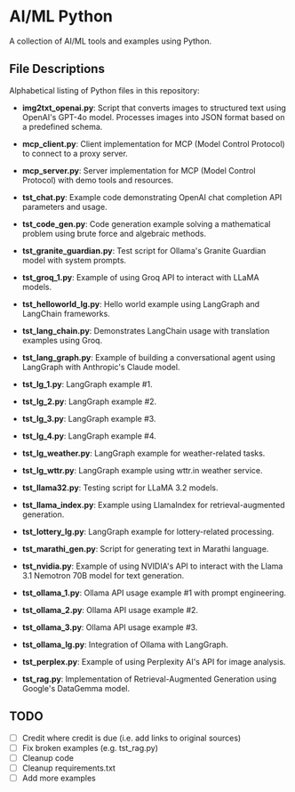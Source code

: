 # AI/ML Python

A collection of AI/ML tools and examples using Python.

## File Descriptions

Alphabetical listing of Python files in this repository:

- **img2txt_openai.py**: Script that converts images to structured text using OpenAI's GPT-4o model. Processes images into JSON format based on a predefined schema.

- **mcp_client.py**: Client implementation for MCP (Model Control Protocol) to connect to a proxy server.

- **mcp_server.py**: Server implementation for MCP (Model Control Protocol) with demo tools and resources.

- **tst_chat.py**: Example code demonstrating OpenAI chat completion API parameters and usage.

- **tst_code_gen.py**: Code generation example solving a mathematical problem using brute force and algebraic methods.

- **tst_granite_guardian.py**: Test script for Ollama's Granite Guardian model with system prompts.

- **tst_groq_1.py**: Example of using Groq API to interact with LLaMA models.

- **tst_helloworld_lg.py**: Hello world example using LangGraph and LangChain frameworks.

- **tst_lang_chain.py**: Demonstrates LangChain usage with translation examples using Groq.

- **tst_lang_graph.py**: Example of building a conversational agent using LangGraph with Anthropic's Claude model.

- **tst_lg_1.py**: LangGraph example #1.

- **tst_lg_2.py**: LangGraph example #2.

- **tst_lg_3.py**: LangGraph example #3.

- **tst_lg_4.py**: LangGraph example #4.

- **tst_lg_weather.py**: LangGraph example for weather-related tasks.

- **tst_lg_wttr.py**: LangGraph example using wttr.in weather service.

- **tst_llama32.py**: Testing script for LLaMA 3.2 models.

- **tst_llama_index.py**: Example using LlamaIndex for retrieval-augmented generation.

- **tst_lottery_lg.py**: LangGraph example for lottery-related processing.

- **tst_marathi_gen.py**: Script for generating text in Marathi language.

- **tst_nvidia.py**: Example of using NVIDIA's API to interact with the Llama 3.1 Nemotron 70B model for text generation.

- **tst_ollama_1.py**: Ollama API usage example #1 with prompt engineering.

- **tst_ollama_2.py**: Ollama API usage example #2.

- **tst_ollama_3.py**: Ollama API usage example #3.

- **tst_ollama_lg.py**: Integration of Ollama with LangGraph.

- **tst_perplex.py**: Example of using Perplexity AI's API for image analysis.

- **tst_rag.py**: Implementation of Retrieval-Augmented Generation using Google's DataGemma model.

## TODO

- [ ] Credit where credit is due (i.e. add links to original sources)
- [ ] Fix broken examples (e.g. tst_rag.py)
- [ ] Cleanup code
- [ ] Cleanup requirements.txt
- [ ] Add more examples